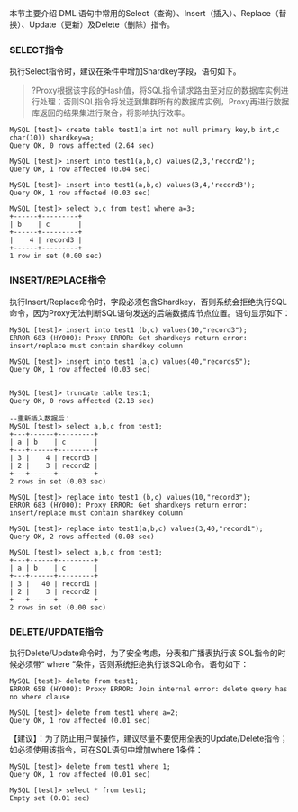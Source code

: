 本节主要介绍 DML 语句中常用的Select（查询）、Insert（插入）、Replace（替换）、Update（更新）及Delete（删除）指令。
### **SELECT指令**
执行Select指令时，建议在条件中增加Shardkey字段，语句如下。
>?Proxy根据该字段的Hash值，将SQL指令请求路由至对应的数据库实例进行处理；否则SQL指令将发送到集群所有的数据库实例，Proxy再进行数据库返回的结果集进行聚合，将影响执行效率。

```
MySQL [test]> create table test1(a int not null primary key,b int,c char(10)) shardkey=a;
Query OK, 0 rows affected (2.64 sec)

MySQL [test]> insert into test1(a,b,c) values(2,3,'record2');
Query OK, 1 row affected (0.04 sec)

MySQL [test]> insert into test1(a,b,c) values(3,4,'record3');
Query OK, 1 row affected (0.03 sec)

MySQL [test]> select b,c from test1 where a=3;
+------+---------+
| b    | c       |
+------+---------+
|    4 | record3 |
+------+---------+
1 row in set (0.00 sec)

```
### INSERT/REPLACE指令
执行Insert/Replace命令时，字段必须包含Shardkey，否则系统会拒绝执行SQL命令，因为Proxy无法判断SQL语句发送的后端数据库节点位置。语句显示如下：

```
MySQL [test]> insert into test1 (b,c) values(10,"record3");
ERROR 683 (HY000): Proxy ERROR: Get shardkeys return error: insert/replace must contain shardkey column

MySQL [test]> insert into test1 (a,c) values(40,"records5");
Query OK, 1 row affected (0.03 sec)


MySQL [test]> truncate table test1;
Query OK, 0 rows affected (2.18 sec)

--重新插入数据后：
MySQL [test]> select a,b,c from test1;
+---+------+---------+
| a | b    | c       |
+---+------+---------+
| 3 |    4 | record3 |
| 2 |    3 | record2 |
+---+------+---------+
2 rows in set (0.03 sec)

MySQL [test]> replace into test1 (b,c) values(10,"record3");
ERROR 683 (HY000): Proxy ERROR: Get shardkeys return error: insert/replace must contain shardkey column

MySQL [test]> replace into test1(a,b,c) values(3,40,"record1");
Query OK, 2 rows affected (0.03 sec)

MySQL [test]> select a,b,c from test1;
+---+------+---------+
| a | b    | c       |
+---+------+---------+
| 3 |   40 | record1 |
| 2 |    3 | record2 |
+---+------+---------+
2 rows in set (0.00 sec)

```
### **DELETE/UPDATE指令**
执行Delete/Update命令时，为了安全考虑，分表和广播表执行该 SQL指令的时候必须带“ where ”条件，否则系统拒绝执行该SQL命令。语句如下：

```
MySQL [test]> delete from test1;
ERROR 658 (HY000): Proxy ERROR: Join internal error: delete query has no where clause

MySQL [test]> delete from test1 where a=2;
Query OK, 1 row affected (0.01 sec)

```
【建议】：为了防止用户误操作，建议尽量不要使用全表的Update/Delete指令；如必须使用该指令，可在SQL语句中增加where 1条件：

```
MySQL [test]> delete from test1 where 1;
Query OK, 1 row affected (0.01 sec)

MySQL [test]> select * from test1;
Empty set (0.01 sec)

```
